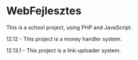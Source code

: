 # WebFejlesztes
This is a school project, using PHP and JavaScript.

12.12 - This project is a money handler system.

12.13.1 - This project is a link-uploader system.
